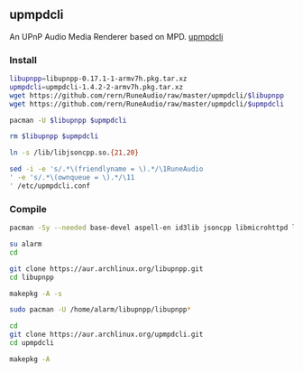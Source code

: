 ## upmpdcli

An UPnP Audio Media Renderer based on MPD. [upmpdcli](https://www.lesbonscomptes.com/upmpdcli/)

### Install
```sh
libupnpp=libupnpp-0.17.1-1-armv7h.pkg.tar.xz
upmpdcli=upmpdcli-1.4.2-2-armv7h.pkg.tar.xz
wget https://github.com/rern/RuneAudio/raw/master/upmpdcli/$libupnpp
wget https://github.com/rern/RuneAudio/raw/master/upmpdcli/$upmpdcli

pacman -U $libupnpp $upmpdcli

rm $libupnpp $upmpdcli

ln -s /lib/libjsoncpp.so.{21,20}

sed -i -e 's/.*\(friendlyname = \).*/\1RuneAudio
' -e 's/.*\(ownqueue = \).*/\11
' /etc/upmpdcli.conf
```

### Compile
```sh
pacman -Sy --needed base-devel aspell-en id3lib jsoncpp libmicrohttpd libmpdclient libupnp mutagen python-bottle python-mutagen python-requests python-setuptools python-waitress recoll

su alarm
cd

git clone https://aur.archlinux.org/libupnpp.git
cd libupnpp

makepkg -A -s

sudo pacman -U /home/alarm/libupnpp/libupnpp*

cd
git clone https://aur.archlinux.org/upmpdcli.git
cd upmpdcli

makepkg -A
```
